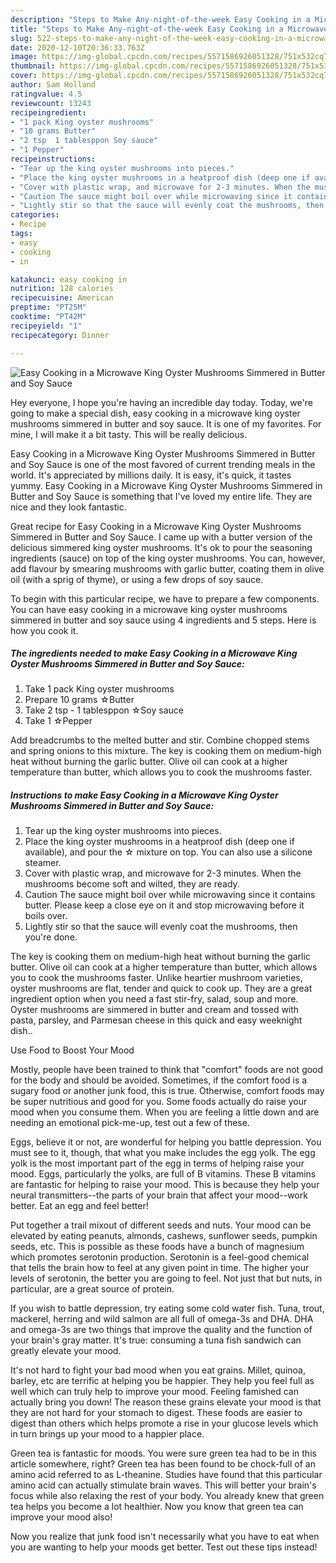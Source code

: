 ```yaml
---
description: "Steps to Make Any-night-of-the-week Easy Cooking in a Microwave King Oyster Mushrooms Simmered in Butter and Soy Sauce"
title: "Steps to Make Any-night-of-the-week Easy Cooking in a Microwave King Oyster Mushrooms Simmered in Butter and Soy Sauce"
slug: 522-steps-to-make-any-night-of-the-week-easy-cooking-in-a-microwave-king-oyster-mushrooms-simmered-in-butter-and-soy-sauce
date: 2020-12-10T20:36:33.763Z
image: https://img-global.cpcdn.com/recipes/5571586926051328/751x532cq70/easy-cooking-in-a-microwave-king-oyster-mushrooms-simmered-in-butter-and-soy-sauce-recipe-main-photo.jpg
thumbnail: https://img-global.cpcdn.com/recipes/5571586926051328/751x532cq70/easy-cooking-in-a-microwave-king-oyster-mushrooms-simmered-in-butter-and-soy-sauce-recipe-main-photo.jpg
cover: https://img-global.cpcdn.com/recipes/5571586926051328/751x532cq70/easy-cooking-in-a-microwave-king-oyster-mushrooms-simmered-in-butter-and-soy-sauce-recipe-main-photo.jpg
author: Sam Holland
ratingvalue: 4.5
reviewcount: 13243
recipeingredient:
- "1 pack King oyster mushrooms"
- "10 grams Butter"
- "2 tsp  1 tablesppon Soy sauce"
- "1 Pepper"
recipeinstructions:
- "Tear up the king oyster mushrooms into pieces."
- "Place the king oyster mushrooms in a heatproof dish (deep one if available), and pour the ☆ mixture on top. You can also use a silicone steamer."
- "Cover with plastic wrap, and microwave for 2-3 minutes. When the mushrooms become soft and wilted, they are ready."
- "Caution The sauce might boil over while microwaving since it contains butter. Please keep a close eye on it and stop microwaving before it boils over."
- "Lightly stir so that the sauce will evenly coat the mushrooms, then you&#39;re done."
categories:
- Recipe
tags:
- easy
- cooking
- in

katakunci: easy cooking in 
nutrition: 128 calories
recipecuisine: American
preptime: "PT25M"
cooktime: "PT42M"
recipeyield: "1"
recipecategory: Dinner

---
```



![Easy Cooking in a Microwave King Oyster Mushrooms Simmered in Butter and Soy Sauce](https://img-global.cpcdn.com/recipes/5571586926051328/751x532cq70/easy-cooking-in-a-microwave-king-oyster-mushrooms-simmered-in-butter-and-soy-sauce-recipe-main-photo.jpg)

Hey everyone, I hope you're having an incredible day today. Today, we're going to make a special dish, easy cooking in a microwave king oyster mushrooms simmered in butter and soy sauce. It is one of my favorites. For mine, I will make it a bit tasty. This will be really delicious.

Easy Cooking in a Microwave King Oyster Mushrooms Simmered in Butter and Soy Sauce is one of the most favored of current trending meals in the world. It's appreciated by millions daily. It is easy, it's quick, it tastes yummy. Easy Cooking in a Microwave King Oyster Mushrooms Simmered in Butter and Soy Sauce is something that I've loved my entire life. They are nice and they look fantastic.

Great recipe for Easy Cooking in a Microwave King Oyster Mushrooms Simmered in Butter and Soy Sauce. I came up with a butter version of the delicious simmered king oyster mushrooms. It&#39;s ok to pour the seasoning ingredients (sauce) on top of the king oyster mushrooms. You can, however, add flavour by smearing mushrooms with garlic butter, coating them in olive oil (with a sprig of thyme), or using a few drops of soy sauce.


To begin with this particular recipe, we have to prepare a few components. You can have easy cooking in a microwave king oyster mushrooms simmered in butter and soy sauce using 4 ingredients and 5 steps. Here is how you cook it.

<!--inarticleads1-->

##### The ingredients needed to make Easy Cooking in a Microwave King Oyster Mushrooms Simmered in Butter and Soy Sauce:

1. Take 1 pack King oyster mushrooms
1. Prepare 10 grams ☆Butter
1. Take 2 tsp - 1 tablesppon ☆Soy sauce
1. Take 1 ☆Pepper


Add breadcrumbs to the melted butter and stir. Combine chopped stems and spring onions to this mixture. The key is cooking them on medium-high heat without burning the garlic butter. Olive oil can cook at a higher temperature than butter, which allows you to cook the mushrooms faster. 

<!--inarticleads2-->

##### Instructions to make Easy Cooking in a Microwave King Oyster Mushrooms Simmered in Butter and Soy Sauce:

1. Tear up the king oyster mushrooms into pieces.
1. Place the king oyster mushrooms in a heatproof dish (deep one if available), and pour the ☆ mixture on top. You can also use a silicone steamer.
1. Cover with plastic wrap, and microwave for 2-3 minutes. When the mushrooms become soft and wilted, they are ready.
1. Caution The sauce might boil over while microwaving since it contains butter. Please keep a close eye on it and stop microwaving before it boils over.
1. Lightly stir so that the sauce will evenly coat the mushrooms, then you&#39;re done.


The key is cooking them on medium-high heat without burning the garlic butter. Olive oil can cook at a higher temperature than butter, which allows you to cook the mushrooms faster. Unlike heartier mushroom varieties, oyster mushrooms are flat, tender and quick to cook up. They are a great ingredient option when you need a fast stir-fry, salad, soup and more. Oyster mushrooms are simmered in butter and cream and tossed with pasta, parsley, and Parmesan cheese in this quick and easy weeknight dish.. 

Use Food to Boost Your Mood


Mostly, people have been trained to think that "comfort" foods are not good for the body and should be avoided. Sometimes, if the comfort food is a sugary food or another junk food, this is true. Otherwise, comfort foods may be super nutritious and good for you. Some foods actually do raise your mood when you consume them. When you are feeling a little down and are needing an emotional pick-me-up, test out a few of these.

Eggs, believe it or not, are wonderful for helping you battle depression. You must see to it, though, that what you make includes the egg yolk. The egg yolk is the most important part of the egg in terms of helping raise your mood. Eggs, particularly the yolks, are full of B vitamins. These B vitamins are fantastic for helping to raise your mood. This is because they help your neural transmitters--the parts of your brain that affect your mood--work better. Eat an egg and feel better!

Put together a trail mixout of different seeds and nuts. Your mood can be elevated by eating peanuts, almonds, cashews, sunflower seeds, pumpkin seeds, etc. This is possible as these foods have a bunch of magnesium which promotes serotonin production. Serotonin is a feel-good chemical that tells the brain how to feel at any given point in time. The higher your levels of serotonin, the better you are going to feel. Not just that but nuts, in particular, are a great source of protein.

If you wish to battle depression, try eating some cold water fish. Tuna, trout, mackerel, herring and wild salmon are all full of omega-3s and DHA. DHA and omega-3s are two things that improve the quality and the function of your brain's gray matter. It's true: consuming a tuna fish sandwich can greatly elevate your mood. 

It's not hard to fight your bad mood when you eat grains. Millet, quinoa, barley, etc are terrific at helping you be happier. They help you feel full as well which can truly help to improve your mood. Feeling famished can actually bring you down! The reason these grains elevate your mood is that they are not hard for your stomach to digest. These foods are easier to digest than others which helps promote a rise in your glucose levels which in turn brings up your mood to a happier place.

Green tea is fantastic for moods. You were sure green tea had to be in this article somewhere, right? Green tea has been found to be chock-full of an amino acid referred to as L-theanine. Studies have found that this particular amino acid can actually stimulate brain waves. This will better your brain's focus while also relaxing the rest of your body. You already knew that green tea helps you become a lot healthier. Now you know that green tea can improve your mood also!

Now you realize that junk food isn't necessarily what you have to eat when you are wanting to help your moods get better. Test out  these tips  instead!

